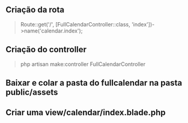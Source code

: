 ## Criação da rota
> Route::get('/', [FullCalendarController::class, 'index'])->name('calendar.index');
## Criação do controller
> php artisan make:controller FullCalendarController
## Baixar e colar a pasta do fullcalendar na pasta public/assets
## Criar uma view/calendar/index.blade.php